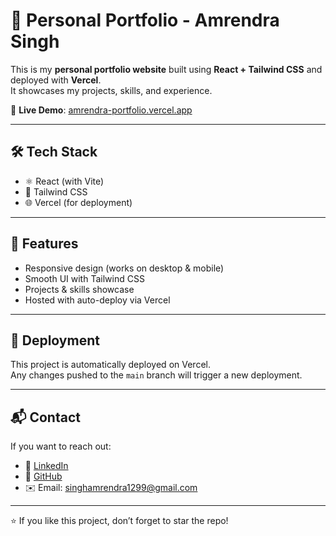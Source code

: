 # 🚀 Personal Portfolio - Amrendra Singh

This is my **personal portfolio website** built using **React + Tailwind CSS** and deployed with **Vercel**.  
It showcases my projects, skills, and experience.

🔗 **Live Demo**: [amrendra-portfolio.vercel.app](https://amrendra-portfolio.vercel.app/)

---

## 🛠️ Tech Stack
- ⚛️ React (with Vite)
- 🎨 Tailwind CSS
- 🌐 Vercel (for deployment)

---

## 📂 Features
- Responsive design (works on desktop & mobile)
- Smooth UI with Tailwind CSS
- Projects & skills showcase
- Hosted with auto-deploy via Vercel

---

## 🚀 Deployment
This project is automatically deployed on Vercel.  
Any changes pushed to the `main` branch will trigger a new deployment.

---

## 📬 Contact
If you want to reach out:  

- 💼 [LinkedIn](https://www.linkedin.com/in/amrendra21/)  
- 🐙 [GitHub](https://github.com/Amrendra21)  
- ✉️ Email: singhamrendra1299@gmail.com 

---
⭐ If you like this project, don’t forget to star the repo!

